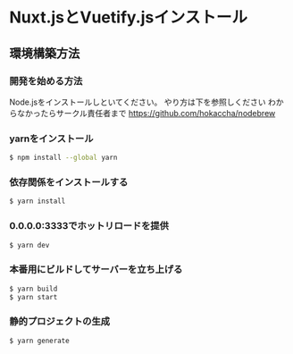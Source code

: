 # Nuxt.jsとVuetify.jsインストール
## 環境構築方法

### 開発を始める方法
Node.jsをインストールしといてください。
やり方は下を参照しください
わからなかったらサークル責任者まで
https://github.com/hokaccha/nodebrew

### yarnをインストール
```bash
$ npm install --global yarn
```

### 依存関係をインストールする
```bash
$ yarn install
```

### 0.0.0.0:3333でホットリロードを提供
```bash
$ yarn dev
```

### 本番用にビルドしてサーバーを立ち上げる
```bash
$ yarn build
$ yarn start
```

### 静的プロジェクトの生成
```bash
$ yarn generate
```